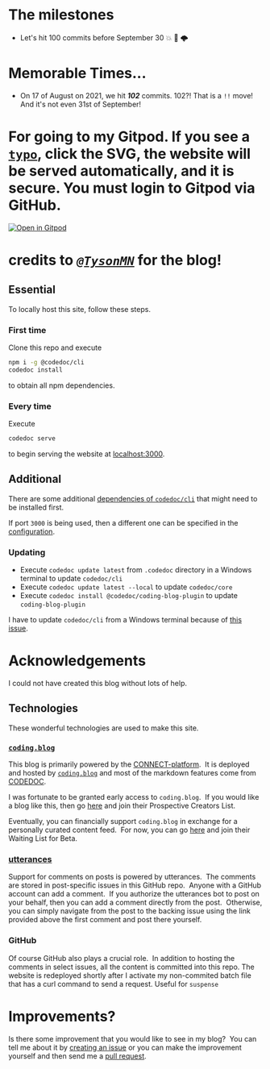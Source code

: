 <!-- We will hit 100 commits in one WEEK?! I have 75 commits ALREADY?! OH. MY. GOD. -->
# The milestones
- Let's hit 100 commits before September 30 :boom: :rocket: 🌩️
# Memorable Times...

- On 17 of August on 2021, we hit ***102*** commits. 102?! That is a `!!` move! And it's not even 31st of September!


# For going to my Gitpod. If you see a [`typo`](https://github.com/im-coder-lg/coder-lg-blog-codedoc/blob/master/README.md#improvements), click the SVG, the website will be served automatically, and it is secure. You must login to Gitpod via GitHub.

[![Open in Gitpod](https://gitpod.io/button/open-in-gitpod.svg)](https://gitpod.io/#https://github.com/im-coder-lg/coder-lg-blog-codedoc)

# credits to [***`@TysonMN`***](https://GitHub.com/TysonMN) for the blog!

## Essential

To locally host this site, follow these steps.

### First time

Clone this repo and execute
```bash
npm i -g @codedoc/cli
codedoc install
```

to obtain all npm dependencies.

### Every time

Execute
```bash
codedoc serve
```

to begin serving the website at [localhost:3000](http://localhost:3000).

## Additional

There are some additional [dependencies of `codedoc/cli`](https://codedoc.cc/docs/cli#cli) that might need to be installed first.

If port `3000` is being used, then a different one can be specified in the [configuration](https://codedoc.cc/docs/config/overview#available-properties).

### Updating

- Execute `codedoc update latest` from `.codedoc` directory in a Windows terminal to update `codedoc/cli`
- Execute `codedoc update latest --local` to update `codedoc/core`
- Execute `codedoc install @codedoc/coding-blog-plugin` to update `coding-blog-plugin`

I have to update `codedoc/cli` from a Windows terminal because of [this issue](https://github.com/CONNECT-platform/codedoc/issues/22).

# Acknowledgements

I could not have created this blog without lots of help.

## Technologies

These wonderful technologies are used to make this site.

### [`coding.blog`](https://coding.blog)

This blog is primarily powered by the [CONNECT-platform](https://github.com/CONNECT-platform).  It is deployed and hosted by [`coding.blog`](https://coding.blog) and most of the markdown features come from [CODEDOC](https://codedoc.cc/).

I was fortunate to be granted early access to `coding.blog`.  If you would like a blog like this, then go [here](https://coding.blog/#how-to-get-there) and join their Prospective Creators List.

Eventually, you can financially support `coding.blog` in exchange for a personally curated content feed.  For now, you can go [here](https://coding.blog/#how-to-get-there) and join their Waiting List for Beta.

### [utterances](https://utteranc.es/)

Support for comments on posts is powered by utterances.  The comments are stored in post-specific issues in this GitHub repo.  Anyone with a GitHub account can add a comment.  If you authorize the utterances bot to post on your behalf, then you can add a comment directly from the post.  Otherwise, you can simply navigate from the post to the backing issue using the link provided above the first comment and post there yourself.

### GitHub

Of course GitHub also plays a crucial role.  In addition to hosting the comments in select issues, all the content is committed into this repo.  The website is redeployed shortly after I activate my non-commited batch file that has a curl command to send a request. Useful for `suspense`

# Improvements?

Is there some improvement that you would like to see in my blog?  You can tell me about it by [creating an issue](https://github.com/coder-lg/coder-lg-blog-codedoc/issues/new) or you can make the improvement yourself and then send me a [pull request](https://github.com/coder-lg-blog-codedoc/compare).
